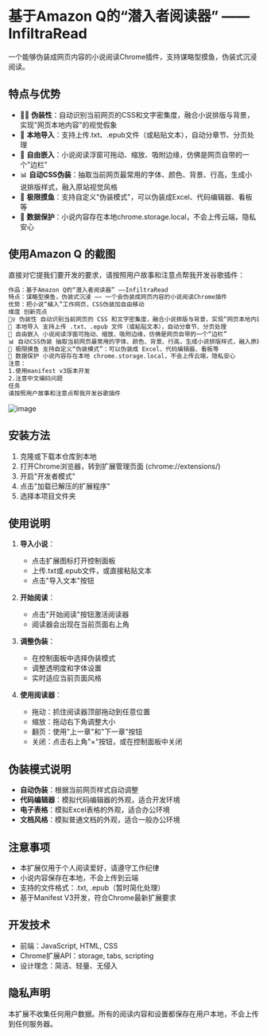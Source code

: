 # 基于Amazon Q的“潜入者阅读器” ——InfiltraRead

一个能够伪装成网页内容的小说阅读Chrome插件，支持谋略型摸鱼，伪装式沉浸阅读。

## 特点与优势

- 🕵️‍♀️ **伪装性**：自动识别当前网页的CSS和文字密集度，融合小说排版与背景，实现"网页本地内容"的视觉假象
- 📂 **本地导入**：支持上传.txt、.epub文件（或粘贴文本），自动分章节、分页处理
- 📎 **自由嵌入**：小说阅读浮窗可拖动、缩放、吸附边缘，仿佛是网页自带的一个"边栏"
- 📊 **自动CSS伪装**：抽取当前网页最常用的字体、颜色、背景、行高，生成小说排版样式，融入原站视觉风格
- 🧩 **极限摸鱼**：支持自定义"伪装模式"，可以伪装成Excel、代码编辑器、看板等
- 💾 **数据保护**：小说内容存在本地chrome.storage.local，不会上传云端，隐私安心

## 使用Amazon Q 的截图
直接对它提我们要开发的要求，请按照用户故事和注意点帮我开发谷歌插件：
```md
作品：基于Amazon Q的“潜入者阅读器” ——InfiltraRead
特点：谋略型摸鱼，伪装式沉浸 —— 一个会伪装成网页内容的小说阅读Chrome插件
优势：把小说“植入”工作网页，CSS伪装加自由移动
维度 创新亮点
🕵‍♀ 伪装性 自动识别当前网页的 CSS 和文字密集度，融合小说排版与背景，实现“网页本地内容”的视觉假象
📂 本地导入 支持上传 .txt、.epub 文件（或粘贴文本），自动分章节、分页处理
📎 自由嵌入 小说阅读浮窗可拖动、缩放、吸附边缘，仿佛是网页自带的一个“边栏”
📊 自动CSS伪装 抽取当前网页最常用的字体、颜色、背景、行高，生成小说排版样式，融入原站视觉风格
🧩 极限摸鱼 支持自定义“伪装模式”：可以伪装成 Excel、代码编辑器、看板等
💾 数据保护 小说内容存在本地 chrome.storage.local，不会上传云端，隐私安心
注意：
1.使用manifest v3版本开发
2.注意中文编码问题
任务
请按照用户故事和注意点帮我开发谷歌插件
```
![image](https://github.com/user-attachments/assets/4d32f6eb-41d5-4041-920a-fd365507496b)


## 安装方法

1. 克隆或下载本仓库到本地
2. 打开Chrome浏览器，转到扩展管理页面 (chrome://extensions/)
3. 开启"开发者模式"
4. 点击"加载已解压的扩展程序"
5. 选择本项目文件夹

## 使用说明

1. **导入小说**：
   - 点击扩展图标打开控制面板
   - 上传.txt或.epub文件，或直接粘贴文本
   - 点击"导入文本"按钮

2. **开始阅读**：
   - 点击"开始阅读"按钮激活阅读器
   - 阅读器会出现在当前页面右上角

3. **调整伪装**：
   - 在控制面板中选择伪装模式
   - 调整透明度和字体设置
   - 实时适应当前页面风格

4. **使用阅读器**：
   - 拖动：抓住阅读器顶部拖动到任意位置
   - 缩放：拖动右下角调整大小
   - 翻页：使用"上一章"和"下一章"按钮
   - 关闭：点击右上角"×"按钮，或在控制面板中关闭

## 伪装模式说明

- **自动伪装**：根据当前网页样式自动调整
- **代码编辑器**：模拟代码编辑器的外观，适合开发环境
- **电子表格**：模拟Excel表格的外观，适合办公环境
- **文档风格**：模拟普通文档的外观，适合一般办公环境

## 注意事项

- 本扩展仅用于个人阅读爱好，请遵守工作纪律
- 小说内容保存在本地，不会上传到云端
- 支持的文件格式：.txt, .epub（暂时简化处理）
- 基于Manifest V3开发，符合Chrome最新扩展要求

## 开发技术

- 前端：JavaScript, HTML, CSS
- Chrome扩展API：storage, tabs, scripting
- 设计理念：简洁、轻量、无侵入

## 隐私声明

本扩展不收集任何用户数据。所有的阅读内容和设置都保存在用户本地，不会上传到任何服务器。 
